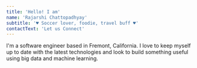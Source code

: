 ```yaml
---
title: 'Hello! I am'
name: 'Rajarshi Chattopadhyay'
subtitle: '♥ Soccer lover, foodie, travel buff ♥'
contactText: 'Let us Connect'
---
```


I'm a software engineer based in Fremont, California. I love to keep myself up to date with the latest technologies and look to build something useful using big data and machine learning.
